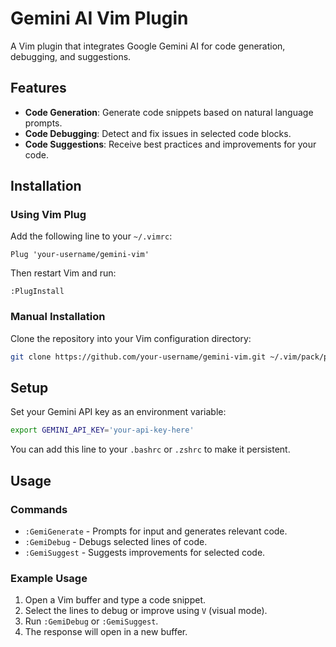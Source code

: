 # Gemini AI Vim Plugin

A Vim plugin that integrates Google Gemini AI for code generation, debugging, and suggestions.

## Features
- **Code Generation**: Generate code snippets based on natural language prompts.
- **Code Debugging**: Detect and fix issues in selected code blocks.
- **Code Suggestions**: Receive best practices and improvements for your code.

## Installation

### Using Vim Plug
Add the following line to your `~/.vimrc`:

```vim
Plug 'your-username/gemini-vim'
```

Then restart Vim and run:
```vim
:PlugInstall
```

### Manual Installation
Clone the repository into your Vim configuration directory:

```sh
git clone https://github.com/your-username/gemini-vim.git ~/.vim/pack/plugins/start/gemini-vim
```

## Setup
Set your Gemini API key as an environment variable:

```sh
export GEMINI_API_KEY='your-api-key-here'
```

You can add this line to your `.bashrc` or `.zshrc` to make it persistent.

## Usage

### Commands
- `:GemiGenerate` - Prompts for input and generates relevant code.
- `:GemiDebug` - Debugs selected lines of code.
- `:GemiSuggest` - Suggests improvements for selected code.

### Example Usage
1. Open a Vim buffer and type a code snippet.
2. Select the lines to debug or improve using `V` (visual mode).
3. Run `:GemiDebug` or `:GemiSuggest`.
4. The response will open in a new buffer.

